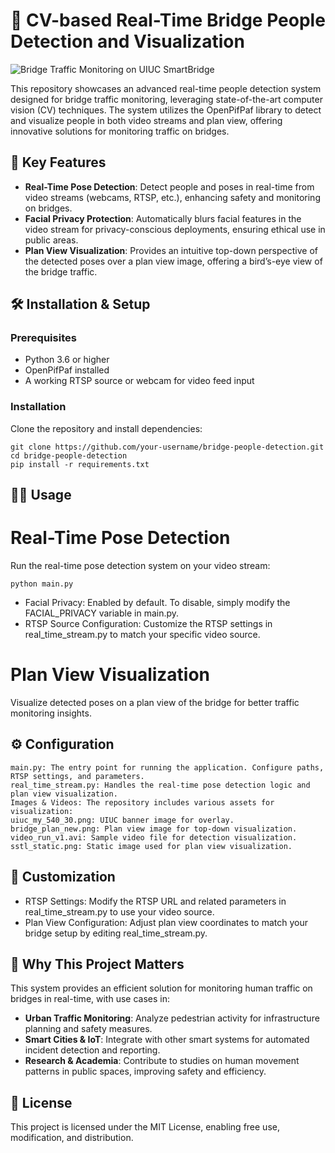 # 🚀 CV-based Real-Time Bridge People Detection and Visualization 
![Bridge Traffic Monitoring on UIUC SmartBridge](bridge_anim_view.gif)

This repository showcases an advanced real-time people detection system designed for bridge traffic monitoring, leveraging state-of-the-art computer vision (CV) techniques. The system utilizes the OpenPifPaf library to detect and visualize people in both video streams and plan view, offering innovative solutions for monitoring traffic on bridges.

## 🌟 Key Features
- **Real-Time Pose Detection**: Detect people and poses in real-time from video streams (webcams, RTSP, etc.), enhancing safety and monitoring on bridges.
- **Facial Privacy Protection**: Automatically blurs facial features in the video stream for privacy-conscious deployments, ensuring ethical use in public areas.
- **Plan View Visualization**: Provides an intuitive top-down perspective of the detected poses over a plan view image, offering a bird’s-eye view of the bridge traffic.

## 🛠️ Installation & Setup

### Prerequisites
- Python 3.6 or higher
- OpenPifPaf installed
- A working RTSP source or webcam for video feed input

### Installation
Clone the repository and install dependencies:
```
git clone https://github.com/your-username/bridge-people-detection.git
cd bridge-people-detection
pip install -r requirements.txt
```
## 🚴‍♂️ Usage
# Real-Time Pose Detection
Run the real-time pose detection system on your video stream:
```
python main.py
```
- Facial Privacy: Enabled by default. To disable, simply modify the FACIAL_PRIVACY variable in main.py.
- RTSP Source Configuration: Customize the RTSP settings in real_time_stream.py to match your specific video source.

# Plan View Visualization
Visualize detected poses on a plan view of the bridge for better traffic monitoring insights.

## ⚙️ Configuration
```
main.py: The entry point for running the application. Configure paths, RTSP settings, and parameters.
real_time_stream.py: Handles the real-time pose detection logic and plan view visualization.
Images & Videos: The repository includes various assets for visualization:
uiuc_my_540_30.png: UIUC banner image for overlay.
bridge_plan_new.png: Plan view image for top-down visualization.
video_run_v1.avi: Sample video file for detection visualization.
sstl_static.png: Static image used for plan view visualization.
```
## 🎨 Customization
- RTSP Settings: Modify the RTSP URL and related parameters in real_time_stream.py to use your video source.
- Plan View Configuration: Adjust plan view coordinates to match your bridge setup by editing real_time_stream.py.

## 🧠 Why This Project Matters
This system provides an efficient solution for monitoring human traffic on bridges in real-time, with use cases in:

- **Urban Traffic Monitoring**: Analyze pedestrian activity for infrastructure planning and safety measures.
- **Smart Cities & IoT**: Integrate with other smart systems for automated incident detection and reporting.
- **Research & Academia**: Contribute to studies on human movement patterns in public spaces, improving safety and efficiency.

## 📄 License
This project is licensed under the MIT License, enabling free use, modification, and distribution.

